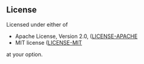 ## License

Licensed under either of

 * Apache License, Version 2.0, ([LICENSE-APACHE](http://www.apache.org/licenses/LICENSE-2.0)
 * MIT license ([LICENSE-MIT](http://opensource.org/licenses/MIT)

at your option.

